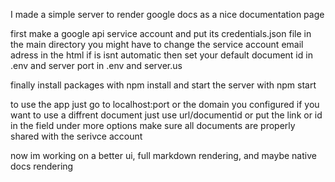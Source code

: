 I made a simple server to render google docs as a nice documentation page

first make a google api service account and put its credentials.json file in the main directory
you might have to change the service account email adress in the html if is isnt automatic
then set your default document id in .env and server port in .env and server.us

finally install packages with npm install and start the server with npm start

to use the app just go to localhost:port or the domain you configured
if you want to use a diffrent document just use url/documentid or put the link or id in the field under more options
make sure all documents are properly shared with the serivce account

now im working on a better ui, full markdown rendering, and maybe native docs rendering
